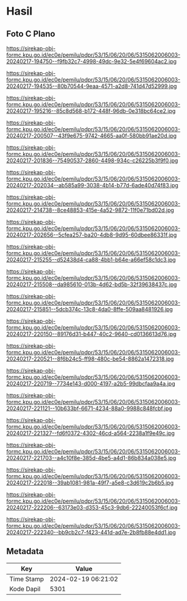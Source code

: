 # Hasil

## Foto C Plano

https://sirekap-obj-formc.kpu.go.id/ec0e/pemilu/pdpr/53/15/06/20/06/5315062006003-20240217-194750--f9fb32c7-4998-49dc-9e32-5e4f69604ac2.jpg

https://sirekap-obj-formc.kpu.go.id/ec0e/pemilu/pdpr/53/15/06/20/06/5315062006003-20240217-194535--80b70544-9eaa-4571-a2d8-741d47d52999.jpg

https://sirekap-obj-formc.kpu.go.id/ec0e/pemilu/pdpr/53/15/06/20/06/5315062006003-20240217-195216--85c8d568-b172-448f-96db-0e318bc64ce2.jpg

https://sirekap-obj-formc.kpu.go.id/ec0e/pemilu/pdpr/53/15/06/20/06/5315062006003-20240217-200507--43f9e675-9742-4665-aa0f-580bb91ae20d.jpg

https://sirekap-obj-formc.kpu.go.id/ec0e/pemilu/pdpr/53/15/06/20/06/5315062006003-20240217-201836--75490537-2860-4498-934c-c26225b3f9f0.jpg

https://sirekap-obj-formc.kpu.go.id/ec0e/pemilu/pdpr/53/15/06/20/06/5315062006003-20240217-202034--ab585a99-3038-4b14-b77d-6ade40d74f83.jpg

https://sirekap-obj-formc.kpu.go.id/ec0e/pemilu/pdpr/53/15/06/20/06/5315062006003-20240217-214738--8ce48853-415e-4a52-9872-11f0e71bd02d.jpg

https://sirekap-obj-formc.kpu.go.id/ec0e/pemilu/pdpr/53/15/06/20/06/5315062006003-20240217-202656--5cfea257-ba20-4db8-9d95-60dbee86331f.jpg

https://sirekap-obj-formc.kpu.go.id/ec0e/pemilu/pdpr/53/15/06/20/06/5315062006003-20240217-215255--d52438d4-ca88-4bb1-b64e-a66ef58c1dc3.jpg

https://sirekap-obj-formc.kpu.go.id/ec0e/pemilu/pdpr/53/15/06/20/06/5315062006003-20240217-215508--da985610-013b-4d62-bd5b-32f39638437c.jpg

https://sirekap-obj-formc.kpu.go.id/ec0e/pemilu/pdpr/53/15/06/20/06/5315062006003-20240217-215851--5dcb374c-13c8-4da0-8ffe-509aa8481926.jpg

https://sirekap-obj-formc.kpu.go.id/ec0e/pemilu/pdpr/53/15/06/20/06/5315062006003-20240217-220150--89176d31-b447-40c2-9640-cd0136613d76.jpg

https://sirekap-obj-formc.kpu.go.id/ec0e/pemilu/pdpr/53/15/06/20/06/5315062006003-20240217-220521--8f6b24c5-ff98-480c-be54-8862a1472318.jpg

https://sirekap-obj-formc.kpu.go.id/ec0e/pemilu/pdpr/53/15/06/20/06/5315062006003-20240217-220719--7734e143-d000-4197-a2b5-99dbcfaa9a4a.jpg

https://sirekap-obj-formc.kpu.go.id/ec0e/pemilu/pdpr/53/15/06/20/06/5315062006003-20240217-221121--10b633bf-6671-4234-88a0-9988c848fcbf.jpg

https://sirekap-obj-formc.kpu.go.id/ec0e/pemilu/pdpr/53/15/06/20/06/5315062006003-20240217-221327--fd6f0372-4302-46cd-a564-2238a1f9e49c.jpg

https://sirekap-obj-formc.kpu.go.id/ec0e/pemilu/pdpr/53/15/06/20/06/5315062006003-20240217-221703--a4c10f8e-385d-4be5-a4d1-86b834a038e5.jpg

https://sirekap-obj-formc.kpu.go.id/ec0e/pemilu/pdpr/53/15/06/20/06/5315062006003-20240217-222018--39ab1081-981a-49f7-a5e8-c3d619c2b6b5.jpg

https://sirekap-obj-formc.kpu.go.id/ec0e/pemilu/pdpr/53/15/06/20/06/5315062006003-20240217-222206--63173e03-d353-45c3-9db6-22240053f6cf.jpg

https://sirekap-obj-formc.kpu.go.id/ec0e/pemilu/pdpr/53/15/06/20/06/5315062006003-20240217-222340--bb9cb2c7-f423-441d-ad7e-2b8fb88e4dd1.jpg


## Metadata

| Key        | Value               |
| ---------- | ------------------- |
| Time Stamp | 2024-02-19 06:21:02 |
| Kode Dapil | 5301                |



